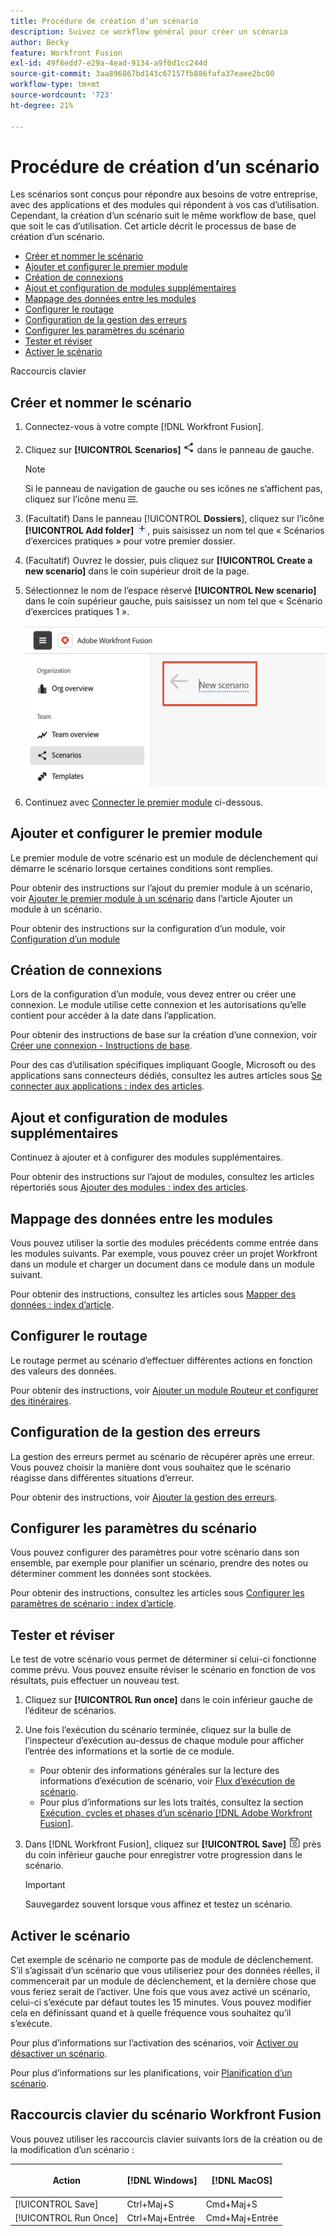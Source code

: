 ```yaml
---
title: Procédure de création d’un scénario
description: Suivez ce workflow général pour créer un scénario
author: Becky
feature: Workfront Fusion
exl-id: 49f8edd7-e29a-4ead-9134-a9f0d1cc244d
source-git-commit: 3aa896867bd143c67157fb886fafa37eaee2bc00
workflow-type: tm+mt
source-wordcount: '723'
ht-degree: 21%

---
```


# Procédure de création d’un scénario

Les scénarios sont conçus pour répondre aux besoins de votre entreprise, avec des applications et des modules qui répondent à vos cas d’utilisation. Cependant, la création d’un scénario suit le même workflow de base, quel que soit le cas d’utilisation. Cet article décrit le processus de base de création d’un scénario.


* [Créer et nommer le scénario](#create-and-name-the-scenario)
* [Ajouter et configurer le premier module](#configure-the-first-module)
* [Création de connexions](#create-connections)
* [Ajout et configuration de modules supplémentaires](#add-and-configure-additional-modules)
* [Mappage des données entre les modules](#map-data-between-modules)
* [Configurer le routage](#configure-routing)
* [Configuration de la gestion des erreurs](#configure-error-handling)
* [Configurer les paramètres du scénario](#onfigure-scenario-settings)
* [Tester et réviser](#test-and-revise)
* [Activer le scénario](#activate-the-scenario)

Raccourcis clavier



## Créer et nommer le scénario

1. Connectez-vous à votre compte [!DNL Workfront Fusion].
1. Cliquez sur **[!UICONTROL Scenarios]** ![icône Scénarios](assets/scenarios-icon.png) dans le panneau de gauche.

   >[!NOTE]
   >
   >Si le panneau de navigation de gauche ou ses icônes ne s’affichent pas, cliquez sur l’icône menu ![Menu](assets/main-menu-icon-left-nav.png).

1. (Facultatif) Dans le panneau [!UICONTROL **Dossiers**], cliquez sur l’icône **[!UICONTROL Add folder]** ![icône Ajouter un dossier](assets/add-folder-icon.png), puis saisissez un nom tel que « Scénarios d’exercices pratiques » pour votre premier dossier.

1. (Facultatif) Ouvrez le dossier, puis cliquez sur **[!UICONTROL Create a new scenario]** dans le coin supérieur droit de la page.

1. Sélectionnez le nom de l’espace réservé **[!UICONTROL New scenario]** dans le coin supérieur gauche, puis saisissez un nom tel que « Scénario d’exercices pratiques 1 ».

   ![Nommez le scénario](assets/name-the-scenario.png)

1. Continuez avec [Connecter le premier module](#2-connect-the-first-module) ci-dessous.

## Ajouter et configurer le premier module

Le premier module de votre scénario est un module de déclenchement qui démarre le scénario lorsque certaines conditions sont remplies.

Pour obtenir des instructions sur l’ajout du premier module à un scénario, voir [Ajouter le premier module à un scénario](/help/workfront-fusion/create-scenarios/add-modules/add-a-module-basic.md#add-the-first-module-to-a-scenario) dans l’article Ajouter un module à un scénario.

Pour obtenir des instructions sur la configuration d’un module, voir [Configuration d’un module](/help/workfront-fusion/create-scenarios/add-modules/configure-a-modules-settings.md)

## Création de connexions

Lors de la configuration d’un module, vous devez entrer ou créer une connexion. Le module utilise cette connexion et les autorisations qu’elle contient pour accéder à la date dans l’application.

Pour obtenir des instructions de base sur la création d’une connexion, voir [Créer une connexion - Instructions de base](/help/workfront-fusion/create-scenarios/connect-to-apps/connect-to-fusion-general.md).

Pour des cas d’utilisation spécifiques impliquant Google, Microsoft ou des applications sans connecteurs dédiés, consultez les autres articles sous [Se connecter aux applications : index des articles](/help/workfront-fusion/create-scenarios/connect-to-apps/connect-to-apps-toc.md).

## Ajout et configuration de modules supplémentaires

Continuez à ajouter et à configurer des modules supplémentaires.

Pour obtenir des instructions sur l’ajout de modules, consultez les articles répertoriés sous [Ajouter des modules : index des articles](/help/workfront-fusion/create-scenarios/add-modules/add-modules-toc.md).

## Mappage des données entre les modules

Vous pouvez utiliser la sortie des modules précédents comme entrée dans les modules suivants. Par exemple, vous pouvez créer un projet Workfront dans un module et charger un document dans ce module dans un module suivant.

Pour obtenir des instructions, consultez les articles sous [Mapper des données : index d’article](/help/workfront-fusion/create-scenarios/map-data/map-data-toc.md).

## Configurer le routage

Le routage permet au scénario d’effectuer différentes actions en fonction des valeurs des données.

Pour obtenir des instructions, voir [Ajouter un module Routeur et configurer des itinéraires](/help/workfront-fusion/create-scenarios/add-modules/router-module.md).

## Configuration de la gestion des erreurs

La gestion des erreurs permet au scénario de récupérer après une erreur. Vous pouvez choisir la manière dont vous souhaitez que le scénario réagisse dans différentes situations d’erreur.

Pour obtenir des instructions, voir [Ajouter la gestion des erreurs](/help/workfront-fusion/create-scenarios/config-error-handling/error-handling.md).

## Configurer les paramètres du scénario

Vous pouvez configurer des paramètres pour votre scénario dans son ensemble, par exemple pour planifier un scénario, prendre des notes ou déterminer comment les données sont stockées.

Pour obtenir des instructions, consultez les articles sous [Configurer les paramètres de scénario : index d’article](/help/workfront-fusion/create-scenarios/config-scenarios-settings/config-scenario-settings-toc.md).

## Tester et réviser

Le test de votre scénario vous permet de déterminer si celui-ci fonctionne comme prévu. Vous pouvez ensuite réviser le scénario en fonction de vos résultats, puis effectuer un nouveau test.

1. Cliquez sur **[!UICONTROL Run once]** dans le coin inférieur gauche de l’éditeur de scénarios.
1. Une fois l’exécution du scénario terminée, cliquez sur la bulle de l’inspecteur d’exécution au-dessus de chaque module pour afficher l’entrée des informations et la sortie de ce module.

   * Pour obtenir des informations générales sur la lecture des informations d’exécution de scénario, voir [Flux d’exécution de scénario](/help/workfront-fusion/references/scenarios/scenario-execution-flow.md).
   * Pour plus d’informations sur les lots traités, consultez la section [Exécution, cycles et phases d’un scénario [!DNL Adobe Workfront Fusion]](/help/workfront-fusion/references/scenarios/scenario-execution-cycles-phases.md).

1. Dans [!DNL Workfront Fusion], cliquez sur **[!UICONTROL Save]** ![icône Enregistrer](assets/save-icon.png) près du coin inférieur gauche pour enregistrer votre progression dans le scénario.

   >[!IMPORTANT]
   >
   >Sauvegardez souvent lorsque vous affinez et testez un scénario.

## Activer le scénario

Cet exemple de scénario ne comporte pas de module de déclenchement. S’il s’agissait d’un scénario que vous utiliseriez pour des données réelles, il commencerait par un module de déclenchement, et la dernière chose que vous feriez serait de l’activer. Une fois que vous avez activé un scénario, celui-ci s’exécute par défaut toutes les 15 minutes. Vous pouvez modifier cela en définissant quand et à quelle fréquence vous souhaitez qu’il s’exécute.

Pour plus d’informations sur l’activation des scénarios, voir [ Activer ou désactiver un scénario](/help/workfront-fusion/manage-scenarios/activate-deactivate-scenarios.md).

Pour plus d’informations sur les planifications, voir [Planification d’un scénario](/help/workfront-fusion/create-scenarios/config-scenarios-settings/schedule-a-scenario.md).

## Raccourcis clavier du scénario Workfront Fusion

Vous pouvez utiliser les raccourcis clavier suivants lors de la création ou de la modification d’un scénario :

<table style="table-layout:auto"> 
 <col data-mc-conditions=""> 
 <col data-mc-conditions=""> 
 <col data-mc-conditions=""> 
 <thead> 
  <tr> 
   <th> <p>Action</p> </th> 
   <th>[!DNL Windows]</th> 
   <th> <p>[!DNL MacOS]</p> </th> 
  </tr> 
 </thead> 
 <tbody> 
  <tr> 
   <td role="rowheader">[!UICONTROL Save] </td> 
   <td>Ctrl+Maj+S</td> 
   <td><span style="font-weight: normal;">Cmd+Maj+S</span> </td> 
  </tr> 
  <tr> 
   <td role="rowheader">[!UICONTROL Run Once]</td> 
   <td>Ctrl+Maj+Entrée</td> 
   <td><span style="font-weight: normal;">Cmd+Maj+Entrée</span> </td> 
  </tr> 
 </tbody> 
</table>



